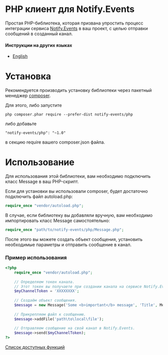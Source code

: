 # PHP клиент для Notify.Events

Простая PHP-библиотека, которая призвана упростить процесс интеграции сервиса [Notify.Events](https://notify.events) в ваш проект,  с целью отправки сообщений в созданный канал.

#### Инструкции на других языках

- [English](/README.md)

# Установка

Рекомендуется производить установку библиотеки через пакетный менеджер [composer](http://getcomposer.org/download/).

Для этого, либо запустите

```
php composer.phar require --prefer-dist notify-events/php
```

либо добавьте

```
"notify-events/php": "~1.0"
```

в секцию require вашего composer.json файла. 

# Использование

Для использования этой библиотеки, вам необходимо подключить класс Message в ваш PHP-скрипт.

Если для установки вы использовали composer, будет достаточно подключить файл autoload.php:

```php
require_once "vendor/autoload.php";
```

В случае, если библиотеку вы добавляли вручную, вам необходимо импортировать класс Message самостоятельно: 

```php
require_once "path/to/notify-events/php/Message.php";
```

После этого вы можете создать объект сообщения, установить необходимые параметры и отправить сообщение в канал.

### Пример использования

```php
<?php
    require_once "vendor/autoload.php";
    
    // Определяем токен канала.
    // Этот токен вы получаете при создании канала на сервисе Notify.Events.
    $myChannelToken = 'XXXXXXXX';
    
    // Создаём объект сообщения.
    $message = new Message('Some <b>important</b> message', 'Title', Message::PRIORITY_HIGH, Message::LEVEL_ERROR);
    
    // Прикрепляем файл к сообщению.
    $message->addFile('path\to\local\file');
    
    // Отправляем сообщение на свой канал в Notify.Events.
    $message->send($myChannelToken);
?>
```

[Список доступных функций](/docs/ru-RU/Message.md)